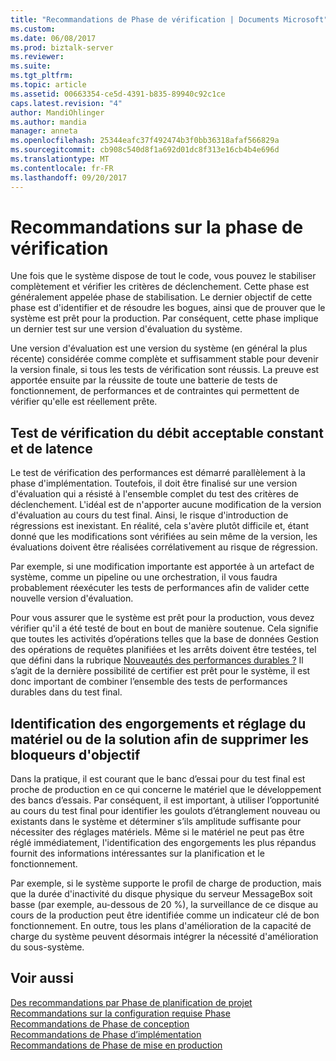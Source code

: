 ```yaml
---
title: "Recommandations de Phase de vérification | Documents Microsoft"
ms.custom: 
ms.date: 06/08/2017
ms.prod: biztalk-server
ms.reviewer: 
ms.suite: 
ms.tgt_pltfrm: 
ms.topic: article
ms.assetid: 00663354-ce5d-4391-b835-89940c92c1ce
caps.latest.revision: "4"
author: MandiOhlinger
ms.author: mandia
manager: anneta
ms.openlocfilehash: 25344eafc37f492474b3f0bb36318afaf566829a
ms.sourcegitcommit: cb908c540d8f1a692d01dc8f313e16cb4b4e696d
ms.translationtype: MT
ms.contentlocale: fr-FR
ms.lasthandoff: 09/20/2017
---
```

# <a name="verification-phase-recommendations"></a>Recommandations sur la phase de vérification
Une fois que le système dispose de tout le code, vous pouvez le stabiliser complètement et vérifier les critères de déclenchement. Cette phase est généralement appelée phase de stabilisation. Le dernier objectif de cette phase est d'identifier et de résoudre les bogues, ainsi que de prouver que le système est prêt pour la production. Par conséquent, cette phase implique un dernier test sur une version d'évaluation du système.  
  
 Une version d'évaluation est une version du système (en général la plus récente) considérée comme complète et suffisamment stable pour devenir la version finale, si tous les tests de vérification sont réussis. La preuve est apportée ensuite par la réussite de toute une batterie de tests de fonctionnement, de performances et de contraintes qui permettent de vérifier qu'elle est réellement prête.  
  
## <a name="test-to-verify-sustainable-throughput-and-latency"></a>Test de vérification du débit acceptable constant et de latence  
 Le test de vérification des performances est démarré parallèlement à la phase d'implémentation. Toutefois, il doit être finalisé sur une version d'évaluation qui a résisté à l'ensemble complet du test des critères de déclenchement. L'idéal est de n'apporter aucune modification de la version d'évaluation au cours du test final. Ainsi, le risque d'introduction de régressions est inexistant. En réalité, cela s'avère plutôt difficile et, étant donné que les modifications sont vérifiées au sein même de la version, les évaluations doivent être réalisées corrélativement au risque de régression.  
  
 Par exemple, si une modification importante est apportée à un artefact de système, comme un pipeline ou une orchestration, il vous faudra probablement réexécuter les tests de performances afin de valider cette nouvelle version d'évaluation.  
  
 Pour vous assurer que le système est prêt pour la production, vous devez vérifier qu'il a été testé de bout en bout de manière soutenue. Cela signifie que toutes les activités d’opérations telles que la base de données Gestion des opérations de requêtes planifiées et les arrêts doivent être testées, tel que défini dans la rubrique [Nouveautés des performances durables ?](../core/what-is-sustainable-performance.md) Il s’agit de la dernière possibilité de certifier est prêt pour le système, il est donc important de combiner l’ensemble des tests de performances durables dans du test final.  
  
## <a name="identify-bottlenecks-and-adjust-hardware-or-solution-to-remove-goal-blockers"></a>Identification des engorgements et réglage du matériel ou de la solution afin de supprimer les bloqueurs d'objectif  
 Dans la pratique, il est courant que le banc d’essai pour du test final est proche de production en ce qui concerne le matériel que le développement des bancs d’essais.  Par conséquent, il est important, à utiliser l’opportunité au cours du test final pour identifier les goulots d’étranglement nouveau ou existants dans le système et déterminer s’ils amplitude suffisante pour nécessiter des réglages matériels. Même si le matériel ne peut pas être réglé immédiatement, l'identification des engorgements les plus répandus fournit des informations intéressantes sur la planification et le fonctionnement.  
  
 Par exemple, si le système supporte le profil de charge de production, mais que la durée d'inactivité du disque physique du serveur MessageBox soit basse (par exemple, au-dessous de 20 %), la surveillance de ce disque au cours de la production peut être identifiée comme un indicateur clé de bon fonctionnement. En outre, tous les plans d'amélioration de la capacité de charge du système peuvent désormais intégrer la nécessité d'amélioration du sous-système.  
  
## <a name="see-also"></a>Voir aussi  
 [Des recommandations par Phase de planification de projet](../core/project-planning-recommendations-by-phase.md)   
 [Recommandations sur la configuration requise Phase](../core/requirements-phase-recommendations.md)   
 [Recommandations de Phase de conception](../core/design-phase-recommendations.md)   
 [Recommandations de Phase d’implémentation](../core/implementation-phase-recommendations.md)   
 [Recommandations de Phase de mise en production](../core/release-phase-recommendations.md)